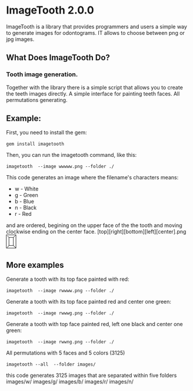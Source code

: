 
ImageTooth 2.0.0
================

ImageTooth is a library that provides programmers and users a simple way to generate images for odontograms. IT allows to choose between png or jpg images.

What Does ImageTooth Do?
------------------------

### Tooth image generation.

Together with the library there is a simple script that allows you to create the teeth images directly.
A simple interface for painting teeth faces.
All permutations generating.

Example:
-------

First, you need to install the gem:

    gem install imagetooth

Then, you can run the imagetooth command, like this:

    imagetooth  --image wwwww.png --folder ./

This code generates an image where the filename's characters means:

* w - White
* g - Green
* b - Blue
* n - Black
* r - Red

and are ordered, begining on the upper face of the the tooth and moving clockwise ending on the center face.
[top][right][bottom][left][center].png
![wwwww.png](/images/wwwww.png)

More examples
-------------

Generate a tooth with its top face painted with red:

    imagetooth  --image rwwww.png --folder ./

Generate a tooth with its top face painted red and center one green:

    imagetooth  --image rwwwg.png --folder ./

Generate a tooth with top face painted red, left one black and center one green:

    imagetooth  --image rwwng.png --folder ./

All permutations with 5 faces and 5 colors (3125)

    imagetooth --all  --folder images/

this code generates 3125 images that are separated within five folders images/w/ images/g/ images/b/ images/r/ images/n/


